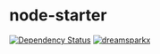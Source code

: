 # node-starter

[![Dependency Status](https://david-dm.org/dreamsparkx/node-starter.svg)](https://david-dm.org/dreamsparkx/node-starter) [![dreamsparkx](https://circleci.com/gh/dreamsparkx/node-starter.svg?style=svg)](https://app.circleci.com/pipelines/github/dreamsparkx/node-starter)
